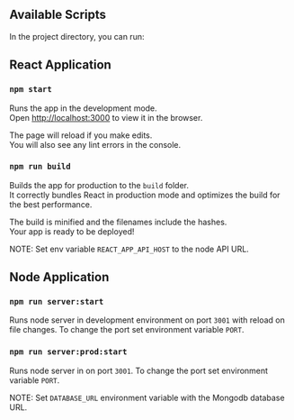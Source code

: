 ## Available Scripts

In the project directory, you can run:

## React Application

### `npm start`

Runs the app in the development mode.<br />
Open [http://localhost:3000](http://localhost:3000) to view it in the browser.

The page will reload if you make edits.<br />
You will also see any lint errors in the console.

### `npm run build`

Builds the app for production to the `build` folder.<br />
It correctly bundles React in production mode and optimizes the build for the best performance.

The build is minified and the filenames include the hashes.<br />
Your app is ready to be deployed!

NOTE: Set env variable `REACT_APP_API_HOST` to the node API URL.

## Node Application

### `npm run server:start`

Runs node server in development environment on port `3001` with reload on file changes. To change the port set environment variable `PORT`.

### `npm run server:prod:start`

Runs node server in on port `3001`. To change the port set environment variable `PORT`.

NOTE: Set `DATABASE_URL` environment variable with the Mongodb database URL.
